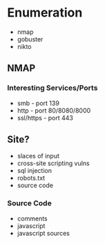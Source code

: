 # Enumeration

- nmap
- gobuster
- nikto

## NMAP

### Interesting Services/Ports

- smb - port 139
- http - port 80/8080/8000
- ssl/https - port 443

## Site?

- slaces of input
- cross-site scripting vulns
- sql injection
- robots.txt
- source code

### Source Code

- comments
- javascript
- javascript sources